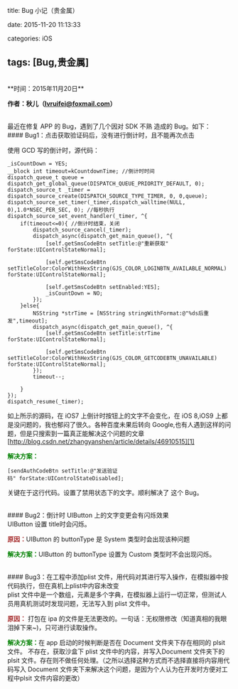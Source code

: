 title: Bug 小记（贵金属）

date: 2015-11-20 11:13:33

categories: iOS

tags: [Bug,贵金属]
---


<br>
**时间：2015年11月20日**

**作者：秋儿（lvruifei@foxmail.com）**

<br>
最近在修复 APP 的 Bug，遇到了几个因对 SDK 不熟 造成的 Bug。如下：
</br>
####	Bug1：点击获取验证码后，没有进行倒计时，且不能再次点击


使用 GCD 写的倒计时，源代码：
 
    _isCountDown = YES;
    __block int timeout=kCountdownTime; //倒计时时间
    dispatch_queue_t queue = dispatch_get_global_queue(DISPATCH_QUEUE_PRIORITY_DEFAULT, 0);
    dispatch_source_t _timer = dispatch_source_create(DISPATCH_SOURCE_TYPE_TIMER, 0, 0,queue);
    dispatch_source_set_timer(_timer,dispatch_walltime(NULL, 0),1.0*NSEC_PER_SEC, 0); //每秒执行
    dispatch_source_set_event_handler(_timer, ^{
        if(timeout<=0){ //倒计时结束，关闭
            dispatch_source_cancel(_timer);
            dispatch_async(dispatch_get_main_queue(), ^{
                [self.getSmsCodeBtn setTitle:@"重新获取" forState:UIControlStateNormal];

                [self.getSmsCodeBtn setTitleColor:ColorWithHexString(GJS_COLOR_LOGINBTN_AVAILABLE_NORMAL) forState:UIControlStateNormal];
                
                [self.getSmsCodeBtn setEnabled:YES];
                _isCountDown = NO;
            });
        }else{
            NSString *strTime = [NSString stringWithFormat:@"%ds后重发",timeout];
            dispatch_async(dispatch_get_main_queue(), ^{
                [self.getSmsCodeBtn setTitle:strTime forState:UIControlStateNormal];

                [self.getSmsCodeBtn setTitleColor:ColorWithHexString(GJS_COLOR_GETCODEBTN_UNAVAILABLE) forState:UIControlStateNormal];
            });
            timeout--;
            
        }
    });
    dispatch_resume(_timer);



如上所示的源码，在 iOS7 上倒计时按钮上的文字不会变化，在 iOS 8,iOS9 上都是没问题的，我也郁闷了很久。各种百度未果后转向 Google,也有人遇到这样的问题，但是只搜索到一篇真正能解决这个问题的文章 [http://blog.csdn.net/zhangyanshen/article/details/46910515][1]



<font color=green>**解决方案：**</font>

	[sendAuthCodeBtn setTitle:@"发送验证码" forState:UIControlStateDisabled]; 


关键在于这行代码。设置了禁用状态下的文字。顺利解决了 这个 Bug。

</br>
####	Bug2：倒计时 UIButton 上的文字变更会有闪烁效果
</br>
UIButton 设置 title时会闪烁。

<font color=brown>**原因：**</font>UIButton 的 buttonType 是 System 类型时会出现该种问题

<font color=green>**解决方案：**</font>UIButton 的 buttonType 设置为 Custom 类型时不会出现闪烁。

</br>
####	Bug3：在工程中添加plist 文件，用代码对其进行写入操作，在模拟器中按代码执行，但在真机上plist中内容未改变
</br>
plist 文件中是一个数组，元素是多个字典，在模拟器上运行一切正常，但测试人员用真机测试时发现问题，无法写入到 plist 文件中。

<font color=brown>**原因：**</font> 打包在 ipa 的文件是无法更改的。一句话：无权限修改（知道真相的我眼泪掉下来~)，只可进行读取操作。

<font color=green>**解决方案：**</font>在 app 启动的时候判断是否在 Document 文件夹下存在相同的 plsit 文件。 不存在，获取沙盒下 plist 文件中的内容，并写入Document 文件夹下的 plsit 文件。存在则不做任何处理。（之所以选择这种方式而不选择直接将内容用代码写入 Document 文件夹下来解决这个问题，是因为个人认为在开发时方便对工程中plsit 文件内容的更改）


[1]:	http://blog.csdn.net/zhangyanshen/article/details/46910515 "http://blog.csdn.net/zhangyanshen/article/details/46910515"
